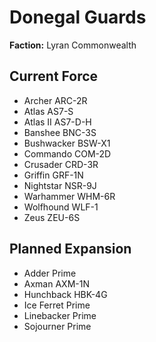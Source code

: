 # Donegal Guards
**Faction:** Lyran Commonwealth
## Current Force
- Archer ARC-2R
- Atlas AS7-S
- Atlas II AS7-D-H
- Banshee BNC-3S
- Bushwacker BSW-X1
- Commando COM-2D
- Crusader CRD-3R
- Griffin GRF-1N
- Nightstar NSR-9J
- Warhammer WHM-6R
- Wolfhound WLF-1
- Zeus ZEU-6S
## Planned Expansion
- Adder Prime
- Axman AXM-1N
- Hunchback HBK-4G
- Ice Ferret Prime
- Linebacker Prime
- Sojourner Prime
